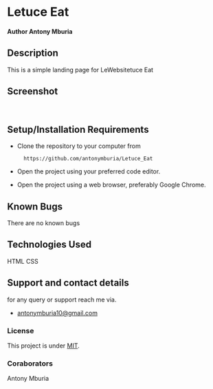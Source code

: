 # Letuce Eat
#### Author Antony Mburia
## Description
This is a simple landing page for LeWebsitetuce Eat
## Screenshot
<img src="" alt="">
<img src="" alt="">


## Setup/Installation Requirements
* Clone the repository to your computer from 

        https://github.com/antonymburia/Letuce_Eat
* Open the project using your preferred code editor.
* Open the project using a web browser, preferably Google Chrome.
## Known Bugs
There are no known bugs
## Technologies Used
HTML 
CSS
## Support and contact details
for any query or support reach me via.
* antonymburia10@gmail.com
### License
This project is under [MIT](LICENSE).
### Coraborators
Antony Mburia

  
